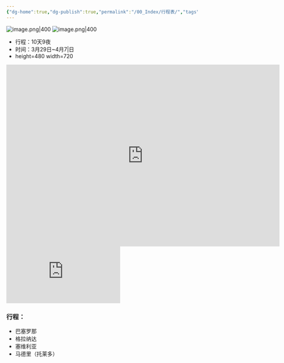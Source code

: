 ```yaml
---
{"dg-home":true,"dg-publish":true,"permalink":"/00_Index/行程表/","tags":["gardenEntry"],"dgPassFrontmatter":true}
---
```


![image.png|400](https://obsidan-1314364309.cos.ap-beijing.myqcloud.com/obsidan/20250302032122364.png)
![image.png|400](https://obsidan-1314364309.cos.ap-beijing.myqcloud.com/obsidan/20250302032348414.png)

+  行程：10天9夜
+ 时间：3月29日~4月7|日
+ height=480 width=720 
<iframe height=480 width=720 src="https://player.bilibili.com/player.html?isOutside=true&aid=114093809733599&bvid=BV1dF9YY8E9b&cid=28659876960&p=1" scrolling="no" border="0" frameborder="no" framespacing="0" allowfullscreen="true"></iframe>
<iframe src="https://player.bilibili.com/player.html?isOutside=true&aid=114093809733599&bvid=BV1dF9YY8E9b&cid=28659876960&p=1" scrolling="no" border="0" frameborder="no" framespacing="0" allowfullscreen="true"></iframe>

### 行程：
+ 巴塞罗那
+ 格拉纳达
+ 塞维利亚
+ 马德里（托莱多）